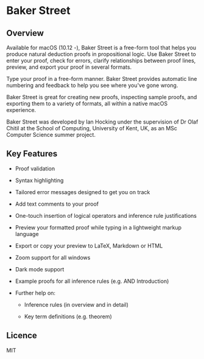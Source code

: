 # Baker Street

## Overview

Available for macOS (10.12 -), Baker Street is a free-form tool that helps you produce 
natural deduction proofs in propositional logic. Use Baker Street to enter your proof, 
check for errors, clarify relationships between proof lines, preview, and export your proof 
in several formats.

Type your proof in a free-form manner. Baker Street provides automatic line
numbering and feedback to help you see where you've gone wrong.

Baker Street is great for creating new proofs, inspecting sample proofs, and
exporting them to a variety of formats, all within a native macOS experience.

Baker Street was developed by Ian Hocking under the supervision of Dr Olaf Chitil at the
School of Computing, University of Kent, UK, as an MSc Computer Science summer project.

## Key Features

- Proof validation

- Syntax highlighting

- Tailored error messages designed to get you on track

- Add text comments to your proof

- One-touch insertion of logical operators and inference rule justifications

- Preview your formatted proof while typing in a lightweight markup language

- Export or copy your preview to LaTeX, Markdown or HTML

- Zoom support for all windows

- Dark mode support

- Example proofs for all inference rules (e.g. AND Introduction)

- Further help on:

  - Inference rules (in overview and in detail)

  - Key term definitions (e.g. theorem)

## Licence

MIT
